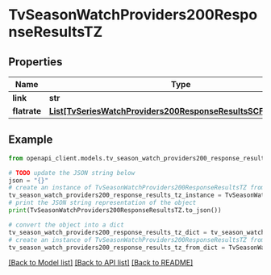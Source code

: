 # TvSeasonWatchProviders200ResponseResultsTZ


## Properties

Name | Type | Description | Notes
------------ | ------------- | ------------- | -------------
**link** | **str** |  | [optional] 
**flatrate** | [**List[TvSeriesWatchProviders200ResponseResultsSCFlatrateInner]**](TvSeriesWatchProviders200ResponseResultsSCFlatrateInner.md) |  | [optional] 

## Example

```python
from openapi_client.models.tv_season_watch_providers200_response_results_tz import TvSeasonWatchProviders200ResponseResultsTZ

# TODO update the JSON string below
json = "{}"
# create an instance of TvSeasonWatchProviders200ResponseResultsTZ from a JSON string
tv_season_watch_providers200_response_results_tz_instance = TvSeasonWatchProviders200ResponseResultsTZ.from_json(json)
# print the JSON string representation of the object
print(TvSeasonWatchProviders200ResponseResultsTZ.to_json())

# convert the object into a dict
tv_season_watch_providers200_response_results_tz_dict = tv_season_watch_providers200_response_results_tz_instance.to_dict()
# create an instance of TvSeasonWatchProviders200ResponseResultsTZ from a dict
tv_season_watch_providers200_response_results_tz_from_dict = TvSeasonWatchProviders200ResponseResultsTZ.from_dict(tv_season_watch_providers200_response_results_tz_dict)
```
[[Back to Model list]](../README.md#documentation-for-models) [[Back to API list]](../README.md#documentation-for-api-endpoints) [[Back to README]](../README.md)


